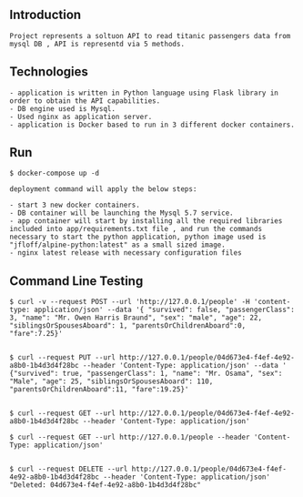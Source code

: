 ## Introduction

    Project represents a soltuon API to read titanic passengers data from mysql DB , API is representd via 5 methods.

## Technologies

    - application is written in Python language using Flask library in order to obtain the API capabilities.
    - DB engine used is Mysql.
    - Used nginx as application server.
    - application is Docker based to run in 3 different docker containers. 


## Run

    $ docker-compose up -d

    deployment command will apply the below steps:

    - start 3 new docker containers.
    - DB container will be launching the Mysql 5.7 service.
    - app container will start by installing all the required libraries included into app/requirements.txt file , and run the commands necessary to start the python application, python image used is "jfloff/alpine-python:latest" as a small sized image.
    - nginx latest release with necessary configuration files




## Command Line Testing
	$ curl -v --request POST --url 'http://127.0.0.1/people' -H 'content-type: application/json' --data '{ "survived": false, "passengerClass": 3, "name": "Mr. Owen Harris Braund", "sex": "male", "age": 22, "siblingsOrSpousesAboard": 1, "parentsOrChildrenAboard":0, "fare":7.25}'


	$ curl --request PUT --url http://127.0.0.1/people/04d673e4-f4ef-4e92-a8b0-1b4d3d4f28bc --header 'Content-Type: application/json' --data ' {"survived": true, "passengerClass": 1, "name": "Mr. Osama", "sex": "Male", "age": 25, "siblingsOrSpousesAboard": 110, "parentsOrChildrenAboard":11, "fare":19.25}'


	$ curl --request GET --url http://127.0.0.1/people/04d673e4-f4ef-4e92-a8b0-1b4d3d4f28bc --header 'Content-Type: application/json' 

	$ curl --request GET --url http://127.0.0.1/people --header 'Content-Type: application/json' 


	$ curl --request DELETE --url http://127.0.0.1/people/04d673e4-f4ef-4e92-a8b0-1b4d3d4f28bc --header 'Content-Type: application/json' 
	"Deleted: 04d673e4-f4ef-4e92-a8b0-1b4d3d4f28bc"    
